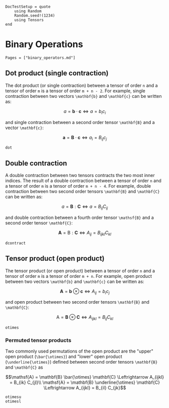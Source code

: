 ```@meta
DocTestSetup = quote
    using Random
    Random.seed!(1234)
    using Tensors
end
```

# Binary Operations

```@index
Pages = ["binary_operators.md"]
```

## Dot product (single contraction)

The dot product (or single contraction) between a tensor of order `n` and a tensor of order `m` is a tensor of order `m + n - 2`. For example, single contraction between two vectors ``\mathbf{b}`` and ``\mathbf{c}`` can be written as:

```math
a = \mathbf{b} \cdot \mathbf{c} \Leftrightarrow a = b_i c_i
```

and single contraction between a second order tensor ``\mathbf{B}`` and a vector ``\mathbf{c}``:

```math
\mathbf{a} = \mathbf{B} \cdot \mathbf{c} \Leftrightarrow a_i = B_{ij} c_j
```

```@docs
dot
```

## Double contraction

A double contraction between two tensors contracts the two most inner indices. The result of a double contraction between a tensor of order `n` and a tensor of order `m` is a tensor of order `m + n - 4`. For example, double contraction between two second order tensors ``\mathbf{B}`` and ``\mathbf{C}`` can be written as:

```math
a = \mathbf{B} : \mathbf{C} \Leftrightarrow a = B_{ij} C_{ij}
```

and double contraction between a fourth order tensor ``\mathsf{B}`` and a second order tensor ``\mathbf{C}``:

```math
\mathbf{A} = \mathsf{B} : \mathbf{C} \Leftrightarrow A_{ij} = B_{ijkl} C_{kl}
```

```@docs
dcontract
```

## Tensor product (open product)

The tensor product (or open product) between a tensor of order `n` and a tensor of order `m` is a tensor of order `m + n`.  For example, open product between two vectors ``\mathbf{b}`` and ``\mathbf{c}`` can be written as:

```math
\mathbf{A} = \mathbf{b} \otimes \mathbf{c} \Leftrightarrow A_{ij} = b_i c_j
```

and open product between two second order tensors ``\mathbf{B}`` and ``\mathbf{C}``:

```math
\mathsf{A} = \mathbf{B} \otimes \mathbf{C} \Leftrightarrow A_{ijkl} = B_{ij} C_{kl}
```

```@docs
otimes
```

### Permuted tensor products

Two commonly used permutations of the open product are the "upper" open product
(``\bar{\otimes}``) and "lower" open product (``\underline{\otimes}``) defined
between second order tensors ``\mathbf{B}`` and ``\mathbf{C}`` as

```math
\mathsf{A} = \mathbf{B} \bar{\otimes} \mathbf{C} \Leftrightarrow A_{ijkl} = B_{ik} C_{jl}\\
\mathsf{A} = \mathbf{B} \underline{\otimes} \mathbf{C} \Leftrightarrow A_{ijkl} = B_{il} C_{jk}
```

```@docs
otimesu
otimesl
```
